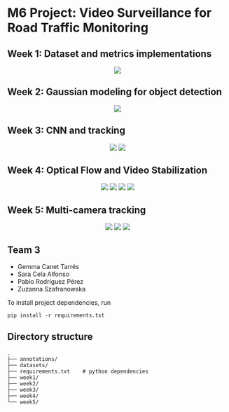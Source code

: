 # M6 Project: Video Surveillance for Road Traffic Monitoring

## Week 1: Dataset and metrics implementations

<div align="center">
  <img src="https://github.com/mcv-m6-video/mcv-m6-2019-team3/blob/master/week1/images/demo.gif">
</div>

## Week 2: Gaussian modeling for object detection

<div align="center">
  <img src="https://github.com/mcv-m6-video/mcv-m6-2019-team3/blob/master/week2/images/demo.gif">
</div>

## Week 3: CNN and tracking

<div align="center">
  <img src="https://github.com/mcv-m6-video/mcv-m6-2019-team3/blob/master/week3/images/mask-rcnn_off_the_shelf.gif">
  <img src="https://github.com/mcv-m6-video/mcv-m6-2019-team3/blob/master/week3/images/tracking_overlap.gif">
</div>

## Week 4: Optical Flow and Video Stabilization

<div align="center">
  <img src="https://github.com/mcv-m6-video/mcv-m6-2019-team3/blob/master/week4/images/optical_flow_frames.gif">
  <img src="https://github.com/mcv-m6-video/mcv-m6-2019-team3/blob/master/week4/images/pyflow_output.png">
  <img src="https://github.com/mcv-m6-video/mcv-m6-2019-team3/blob/master/week4/images/cat_original.gif">
  <img src="https://github.com/mcv-m6-video/mcv-m6-2019-team3/blob/master/week4/images/cat_stabilized.gif">
</div>

## Week 5: Multi-camera tracking

<div align="center">
  <img src="https://github.com/mcv-m6-video/mcv-m6-2019-team3/blob/master/week5/images/output2.gif">
  <img src="https://github.com/mcv-m6-video/mcv-m6-2019-team3/blob/master/week5/images/output3.gif">
  <img src="https://github.com/mcv-m6-video/mcv-m6-2019-team3/blob/master/week5/images/output4.gif">
</div>

## Team 3

- Gemma Canet Tarrés
- Sara Cela Alfonso
- Pablo Rodríguez Pérez
- Zuzanna Szafranowska

To install project dependencies, run
```
pip install -r requirements.txt
```

## Directory structure

```
.
├── annotations/
├── datasets/
├── requirements.txt    # python dependencies
├── week1/
├── week2/
├── week3/
├── week4/
└── week5/

```
